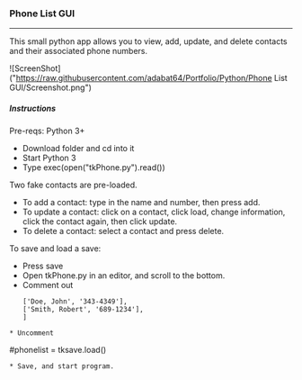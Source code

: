 ### Phone List GUI
***
This small python app allows you to view, add, update, and delete contacts and their associated phone numbers.

![ScreenShot]("https://raw.githubusercontent.com/adabat64/Portfolio/Python/Phone List GUI/Screenshot.png")

##### Instructions
Pre-reqs: Python 3+

* Download folder and cd into it
* Start Python 3
* Type exec(open("tkPhone.py").read())

Two fake contacts are pre-loaded.
* To add a contact: type in the name and number, then press add.
* To update a contact: click on a contact, click load, change information, click the contact again, then click update.
* To delete a contact: select a contact and press delete.

To save and load a save:
* Press save
* Open tkPhone.py in an editor, and scroll to the bottom.
* Comment out
  ``` phonelist = [
  ['Doe, John', '343-4349'],
  ['Smith, Robert', '689-1234'],
  ]
 ```
* Uncomment
  ```
  #phonelist = tksave.load()
  ```
* Save, and start program.
